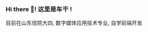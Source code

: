 ### Hi there 👋! 这里是车干 !

目前在山东信院大四, 数字媒体应用技术专业, 自学前端开发
<!--
**xuanxuan-0403/xuanxuan-0403** is a ✨ _special_ ✨ repository because its `README.md` (this file) appears on your GitHub profile.

Here are some ideas to get you started:

- 🔭 I’m currently working on ...
- 🌱 I’m currently learning ...
- 👯 I’m looking to collaborate on ...
- 🤔 I’m looking for help with ...
- 💬 Ask me about ...
- 📫 How to reach me: ...
- 😄 Pronouns: ...
- ⚡ Fun fact: ...
-->
